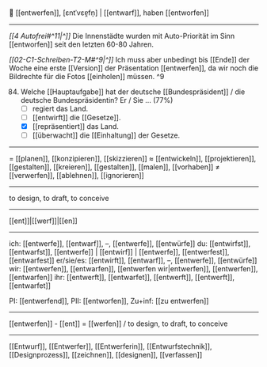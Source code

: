 🎨 [[entwerfen]], [ɛntˈvɛɐ̯fn̩] | [[entwarf]], haben [[entworfen]]

---
*[[4 Autofrei#^11|^]]* Die Innenstädte wurden mit Auto-Priorität im Sinn [[entworfen]] seit den letzten 60-80 Jahren. 

*[[02-C1-Schreiben-T2-M#^9|^]]* Ich muss aber unbedingt bis [[Ende]] der Woche eine erste [[Version]] der Präsentation [[entwerfen]], da wir noch die Bildrechte für die Fotos [[einholen]] müssen. ^9


84. Welche [[Hauptaufgabe]] hat der deutsche [[Bundespräsident]] / die deutsche Bundespräsidentin? Er / Sie … (77%)
	- [ ] regiert das Land.
	- [ ] [[entwirft]] die [[Gesetze]].
	- [x] [[repräsentiert]] das Land.
	- [ ] [[überwacht]] die [[Einhaltung]] der Gesetze.

---
= [[planen]], [[konzipieren]], [[skizzieren]]
≈ [[entwickeln]], [[projektieren]], [[gestalten]], [[kreieren]], [[gestalten]], [[malen]], [[vorhaben]]
≠ [[verwerfen]], [[ablehnen]], [[ignorieren]]

---
to design, to draft, to conceive

---
[[ent]]|[[werf]]|[[en]]

---
ich: [[entwerfe]], [[entwarf]], –, [[entwerfe]], [[entwürfe]]
du: [[entwirfst]], [[entwarfst]], [[entwerfe]] | [[entwirf]] | [[entwerfe]], [[entwerfest]], [[entwarfest]]
er/sie/es: [[entwirft]], [[entwarf]], –, [[entwerfe]], [[entwürfe]]
wir: [[entwerfen]], [[entwarfen]], [[entwerfen wir|entwerfen]], [[entwerfen]], [[entwarfen]]
ihr: [[entwerft]], [[entwarfet]], [[entwerft]], [[entwerft]], [[entwarfet]]

PI: [[entwerfend]], PII: [[entworfen]], Zu+inf: [[zu entwerfen]]

---
[[entwerfen]] - [[ent]] = [[werfen]] / to design, to draft, to conceive

---
[[Entwurf]], [[Entwerfer]], [[Entwerferin]], [[Entwurfstechnik]], [[Designprozess]], [[zeichnen]], [[designen]], [[verfassen]]